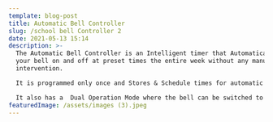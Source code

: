 ```yaml
---
template: blog-post
title: Automatic Bell Controller
slug: /school bell Controller 2
date: 2021-05-13 15:14
description: >-
  The Automatic Bell Controller is an Intelligent timer that Automatically rings
  your bell on and off at preset times the entire week without any manual
  intervention.

  It is programmed only once and Stores & Schedule times for automatic play on each day of the week/Term.

  It also has a  Dual Operation Mode where the bell can be switched to operate manually or to run automatically. This makes it easy to be used during an emergency that is off schedule.
featuredImage: /assets/images (3).jpeg
---
```

